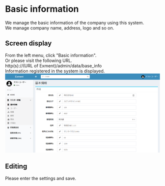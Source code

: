 # Basic information
We manage the basic information of the company using this system.  
We manage company name, address, logo and so on.  

## Screen display
From the left menu, click "Basic information".  
Or please visit the following URL.  
http(s)://(URL of Exment)/admin/data/base_info  
Information registered in the system is displayed.  
![Basic information screen](img/base_info/base_info.png)  

## Editing 
Please enter the settings and save.
